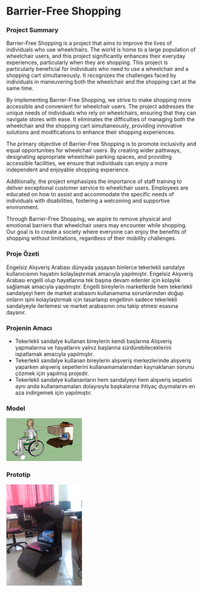 # Barrier-Free Shopping

### Project Summary
Barrier-Free Shopping is a project that aims to improve the lives of individuals who use wheelchairs. The world is home to a large population of wheelchair users, and this project significantly enhances their everyday experiences, particularly when they are shopping. This project is particularly beneficial for individuals who need to use a wheelchair and a shopping cart simultaneously. It recognizes the challenges faced by individuals in maneuvering both the wheelchair and the shopping cart at the same time.

By implementing Barrier-Free Shopping, we strive to make shopping more accessible and convenient for wheelchair users. The project addresses the unique needs of individuals who rely on wheelchairs, ensuring that they can navigate stores with ease. It eliminates the difficulties of managing both the wheelchair and the shopping cart simultaneously, providing innovative solutions and modifications to enhance their shopping experiences.

The primary objective of Barrier-Free Shopping is to promote inclusivity and equal opportunities for wheelchair users. By creating wider pathways, designating appropriate wheelchair parking spaces, and providing accessible facilities, we ensure that individuals can enjoy a more independent and enjoyable shopping experience.

Additionally, the project emphasizes the importance of staff training to deliver exceptional customer service to wheelchair users. Employees are educated on how to assist and accommodate the specific needs of individuals with disabilities, fostering a welcoming and supportive environment.

Through Barrier-Free Shopping, we aspire to remove physical and emotional barriers that wheelchair users may encounter while shopping. Our goal is to create a society where everyone can enjoy the benefits of shopping without limitations, regardless of their mobility challenges.
### Proje Özeti 
Engelsiz Alışveriş Arabası dünyada yaşayan binlerce tekerlekli sandalye kullanıcısının hayatını kolaylaştırmak amacıyla yapılmıştır. Engelsiz Alışveriş Arabası engelli olup hayatlarına tek başına devam edenler için kolaylık sağlamak amacıyla yapılmıştır. Engelli bireylerin marketlerde hem tekerlekli sandalyeyi hem de market arabasını kullanamama sorunlarından doğup onların işini kolaylaştırmak için tasarlanıp engellinin sadece tekerlekli sandalyeyle ilerlemesi ve market arabasının onu takip etmesi esasına dayanır.

### Projenin Amacı
- Tekerlekli sandalye kullanan bireylerin kendi başlarına Alışveriş yapmalarına ve hayatlarını yalnız başlarına sürdürebileceklerini ispatlamak amacıyla yapılmıştır.
- Tekerlekli sandalye kullanan bireylerin alışveriş merkezlerinde alışveriş yaparken alışveriş sepetlerini kullanamamalarından kaynaklanan sorunu çözmek için yapılmış projedir.
- Tekerlekli sandalye kullananların hem sandalyeyi hem alışveriş sepetini aynı anda kullanamamaları dolayısıyla başkalarına ihtiyaç duymalarını en aza indirgemek için yapılmıştır.

### Model
<img src="https://github.com/samiloztoprak/Barrier-Free-Shopping/blob/master/Proje%20Resimleri/Model.png?raw=true" alt="drawing" width="200"/>

### Prototip
<img src="https://github.com/samiloztoprak/Barrier-Free-Shopping/blob/master/Proje%20Resimleri/Prototype.jpg?raw=true" alt="drawing" width="200"/>
